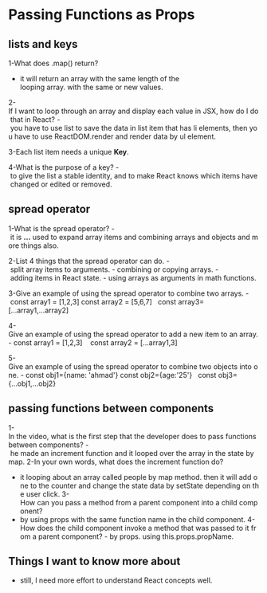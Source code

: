 # Passing Functions as Props


## lists and keys


1-What does .map() return?
- it will return an array with the same length of the looping array. with the same or new values.


2-If I want to loop through an array and display each value in JSX, how do I do that in React?
- you have to use list to save the data in list item that has li elements, then you have to use ReactDOM.render and render data by ul element.


3-Each list item needs a unique **Key**.


4-What is the purpose of a key?
- to give the list a stable identity, and to make React knows which items have changed or edited or removed.



## spread operator
1-What is the spread operator?
- it is **...** used to expand array items and combining arrays and objects and more things also.


2-List 4 things that the spread operator can do.
- split array items to arguments.
- combining or copying arrays.
- adding items in React state.
- using arrays as arguments in math functions.


3-Give an example of using the spread operator to combine two arrays.
- const array1 = [1,2,3] const array2 = [5,6,7]
  const array3=[...array1,...array2]


4-Give an example of using the spread operator to add a new item to an array.
- const array1 = [1,2,3] 
  const array2 = [...array1,3]


5-Give an example of using the spread operator to combine two objects into one.
- const obj1={name: 'ahmad'} const obj2={age:'25'}
  const obj3={...obj1,...obj2}


## passing functions between components
1-In the video, what is the first step that the developer does to pass functions between components?
- he made an increment function and it looped over the array in the state by map.
2-In your own words, what does the increment function do?
- it looping about an array called people by map method. then it will add one to the counter and change the state data by setState depending on the user click.
3-How can you pass a method from a parent component into a child component?
- by using props with the same function name in the child component.
4-How does the child component invoke a method that was passed to it from a parent component?
- by props. using this.props.propName.


## Things I want to know more about


- still, I need more effort to understand React concepts well.